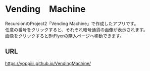 # Vending　Machine
RecursionのProject2「Vending Machine」で作成したアプリです。<br>
任意の番号をクリックすると、それぞれ暗号通貨の画像が表示されます。<br>
画像をクリックするとBitFlyerの購入ページへ移動できます。

## URL
https://yoppiiii.github.io/VendingMachine/
